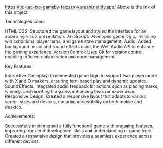https://tic-tac-toe-gameby-faizzan-kureshi.netlify.app/
Above is the link of this project

Technologies Used:

HTML/CSS: Structured the game layout and styled the interface for an appealing visual presentation.
JavaScript: Developed game logic, including win conditions, player turns, and game state management.
Audio: Added background music and sound effects using the Web Audio API to enhance the gaming experience.
Version Control: Used Git for version control, enabling efficient collaboration and code management.


Key Features:

Interactive Gameplay: Implemented game logic to support two-player mode with X and O markers, ensuring turn-based play and dynamic updates.
Sound Effects: Integrated audio feedback for actions such as placing marks, winning, and resetting the game, enhancing the user experience.
Responsive Design: Created a responsive layout that adapts to various screen sizes and devices, ensuring accessibility on both mobile and desktop.

Achievements:

Successfully implemented a fully functional game with engaging features, improving front-end development skills and understanding of game logic.
Created a responsive design that provides a seamless experience across different devices.
